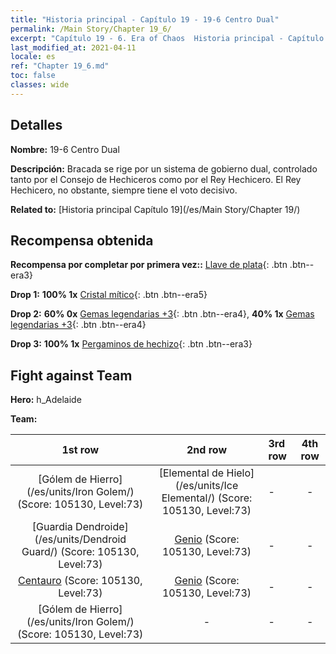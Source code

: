 ```yaml
---
title: "Historia principal - Capítulo 19 - 19-6 Centro Dual"
permalink: /Main Story/Chapter 19_6/
excerpt: "Capítulo 19 - 6. Era of Chaos  Historia principal - Capítulo 19_6. 19-6 Centro Dual"
last_modified_at: 2021-04-11
locale: es
ref: "Chapter 19_6.md"
toc: false
classes: wide
---
```


## Detalles

 **Nombre:** 19-6 Centro Dual

 **Descripción:** Bracada se rige por un sistema de gobierno dual, controlado tanto por el Consejo de Hechiceros como por el Rey Hechicero. El Rey Hechicero, no obstante, siempre tiene el voto decisivo.

 **Related to:** [Historia principal Capítulo 19](/es/Main Story/Chapter 19/)

## Recompensa obtenida

 **Recompensa por completar por primera vez::** [Llave de plata](/es/Items/con_693/){: .btn .btn--era3}

 **Drop 1:** **100% 1x** [Cristal mítico](/es/Items/mat_66/){: .btn .btn--era5}

 **Drop 2:** **60% 0x** [Gemas legendarias +3](/es/Items/mat_58/){: .btn .btn--era4}, **40% 1x** [Gemas legendarias +3](/es/Items/mat_58/){: .btn .btn--era4}

 **Drop 3:** **100% 1x** [Pergaminos de hechizo](/es/Items/con_694/){: .btn .btn--era3}


## Fight against Team
 **Hero:** h_Adelaide

 **Team:**


  | 1st row | 2nd row | 3rd row | 4th row |
  |:----:|:----:|:----|:----:|
  | [Gólem de Hierro](/es/units/Iron Golem/) (Score: 105130, Level:73)  | [Elemental de Hielo](/es/units/Ice Elemental/) (Score: 105130, Level:73)  | - | - |
  | [Guardia Dendroide](/es/units/Dendroid Guard/) (Score: 105130, Level:73)  | [Genio](/es/units/Genie/) (Score: 105130, Level:73)  | - | - |
  | [Centauro](/es/units/Centaur/) (Score: 105130, Level:73)  | [Genio](/es/units/Genie/) (Score: 105130, Level:73)  | - | - |
  | [Gólem de Hierro](/es/units/Iron Golem/) (Score: 105130, Level:73)  | - | - | - |


